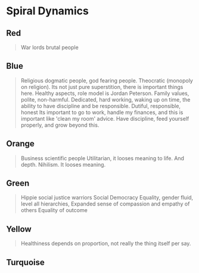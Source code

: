 # Spiral Dynamics
## Red
> War lords brutal people

## Blue
> Religious dogmatic people, god fearing people. Theocratic (monopoly on religion).
> Its not just pure superstition, there is important things here. Healthy aspects, role model is Jordan Peterson.
> Family values, polite, non-harmful. 
> Dedicated, hard working, waking up on time, the ability to have discipline and be responsible.
> Dutiful, responsible, honest
> Its important to go to work, handle my finances, and this is important like 'clean my room' advice. 
> Have discipline, feed yourself properly, and grow beyond this.

## Orange
> Business scientific people
>  Utilitarian, it looses meaning to life. And depth.
>  Nihilism. It looses meaning. 

## Green
> Hippie social justice warriors
> Social Democracy
> Equality, gender fluid, level all hierarchies,
> Expanded sense of compassion and empathy of others
> Equality of outcome

## Yellow

> Healthiness depends on proportion, not really the thing itself per say.
> 

## Turquoise


